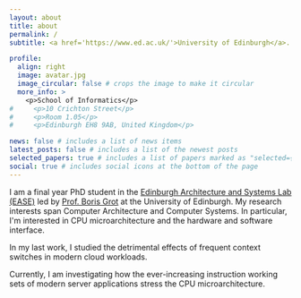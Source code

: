 ```yaml
---
layout: about
title: about
permalink: /
subtitle: <a href='https://www.ed.ac.uk/'>University of Edinburgh</a>. School of Informatics.

profile:
  align: right
  image: avatar.jpg
  image_circular: false # crops the image to make it circular
  more_info: >
    <p>School of Informatics</p>
#     <p>10 Crichton Street</p>
#     <p>Room 1.05</p>
#     <p>Edinburgh EH8 9AB, United Kingdom</p>

news: false # includes a list of news items
latest_posts: false # includes a list of the newest posts
selected_papers: true # includes a list of papers marked as "selected={true}"
social: true # includes social icons at the bottom of the page
---
```



I am a final year PhD student in the <a href='https://ease-lab.github.io/'>Edinburgh Architecture and Systems Lab (EASE)</a> led by <a href='https://homepages.inf.ed.ac.uk/bgrot/'>Prof. Boris Grot</a> at the University of Edinburgh. My research interests span Computer Architecture and Computer Systems. In particular, I'm interested in CPU microarchitecture and the hardware and software interface.

In my last work, I studied the detrimental effects of frequent context switches in modern cloud workloads.

Currently, I am investigating how the ever-increasing instruction working sets of modern server applications stress the CPU microarchitecture.